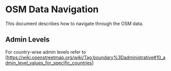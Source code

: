 # OSM Data Navigation

This document describes how to navigate through the OSM data.

## Admin Levels

For country-wise admin levels refer to [https://wiki.openstreetmap.org/wiki/Tag:boundary%3Dadministrative#10_admin_level_values_for_specific_countries]
